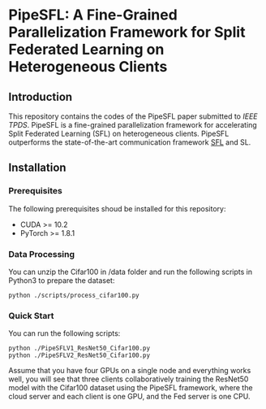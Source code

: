 # PipeSFL: A Fine-Grained Parallelization Framework for Split Federated Learning on Heterogeneous Clients #  
## Introduction ##
This repository contains the codes of the PipeSFL paper submitted to *IEEE TPDS*. PipeSFL is a fine-grained parallelization framework for accelerating Split Federated Learning (SFL) on heterogeneous clients. PipeSFL outperforms the state-of-the-art communication framework [SFL](https://github.com/chandra2thapa/SplitFed-When-Federated-Learning-Meets-Split-Learning) and SL.  

## Installation ##
### Prerequisites ###
The following prerequisites shoud be installed for this repository:  
* CUDA >= 10.2  
* PyTorch >= 1.8.1  
### Data Processing ###
You can unzip the Cifar100 in /data folder and run the following scripts in Python3 to prepare the dataset:  
```
python ./scripts/process_cifar100.py  
```
### Quick Start ###
You can run the following scripts:  
```
python ./PipeSFLV1_ResNet50_Cifar100.py  
python ./PipeSFLV2_ResNet50_Cifar100.py
```  
Assume that you have four GPUs on a single node and everything works well, you will see that three clients collaboratively training the ResNet50 model with the Cifar100 dataset using the PipeSFL framework, where the cloud server and each client is one GPU, and the Fed server is one CPU.
